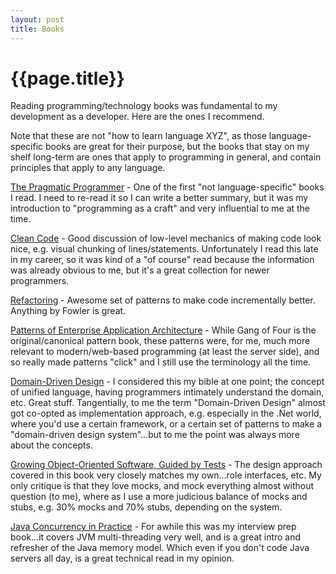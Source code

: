 ```yaml
---
layout: post
title: Books
---
```


{{page.title}}
==============

Reading programming/technology books was fundamental to my development as a developer. Here are the ones I recommend.

Note that these are not "how to learn language XYZ", as those language-specific books are great for their purpose, but the books that stay on my shelf long-term are ones that apply to programming in general, and contain principles that apply to any language.

[The Pragmatic Programmer](http://a.co/3egf2bU) - One of the first "not language-specific" books I read. I need to re-read it so I can write a better summary, but it was my introduction to "programming as a craft" and very influential to me at the time.

[Clean Code](http://a.co/ef0h37T) - Good discussion of low-level mechanics of making code look nice, e.g. visual chunking of lines/statements. Unfortunately I read this late in my career, so it was kind of a "of course" read because the information was already obvious to me, but it's a great collection for newer programmers.

[Refactoring](http://a.co/cNawl8K) - Awesome set of patterns to make code incrementally better. Anything by Fowler is great.

[Patterns of Enterprise Application Architecture](http://a.co/ctBugwA) - While Gang of Four is the original/canonical pattern book, these patterns were, for me, much more relevant to modern/web-based programming (at least the server side), and so really made patterns "click" and I still use the terminology all the time.

[Domain-Driven Design](http://a.co/fZoRjjH) - I considered this my bible at one point; the concept of unified language, having programmers intimately understand the domain, etc. Great stuff. Tangentially, to me the term "Domain-Driven Design" almost got co-opted as implementation approach, e.g. especially in the .Net world, where you'd use a certain framework, or a certain set of patterns to make a "domain-driven design system"...but to me the point was always more about the concepts.

[Growing Object-Oriented Software, Guided by Tests](http://a.co/iBkBQfC) - The design approach covered in this book very closely matches my own...role interfaces, etc. My only critique is that they love mocks, and mock everything almost without question (to me), where as I use a more judicious balance of mocks and stubs, e.g. 30% mocks and 70% stubs, depending on the system.

[Java Concurrency in Practice](http://a.co/9OlKduS) - For awhile this was my interview prep book...it covers JVM multi-threading very well, and is a great intro and refresher of the Java memory model. Which even if you don't code Java servers all day, is a great technical read in my opinion.


